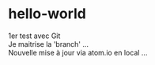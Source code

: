 # hello-world
1er test avec Git  
Je maitrise la 'branch' ...  
Nouvelle mise à jour via atom.io en local ...  
